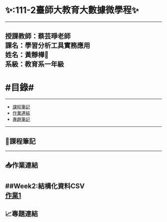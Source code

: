 ✨:111-2臺師大教育大數據微學程:sparkles:
=========================
---
授課教師：蔡芸琤老師
<br/>課名：學習分析工具實務應用
<br/>姓名：黃靜樺:frog:
<br/>系級：教育系一年級
---
#目錄#
========
---
* [課程筆記](#jump1)
* [作業連結](#jump2)
* [專題筆記](#jump3)

---
## <span id="jump1">:bookmark_tabs:課程筆記</span>
---
## <span id="jump2">:inbox_tray:作業連結</span>
##Week2:結構化資料CSV
<br/>[作業1](https://github.com/tobyright6277/LAT_repo/blob/main/Week2/FirstTest-checkpoint.ipynb)
---
## <span id="jump3">:chart_with_upwards_trend:專題連結</span>

